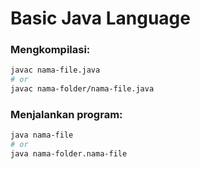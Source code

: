<h1>Basic Java Language</h1>

<h3>Mengkompilasi:</h3>

```bash
javac nama-file.java
# or
javac nama-folder/nama-file.java
```

<h3>Menjalankan program:</h3>

```bash
java nama-file
# or
java nama-folder.nama-file
```